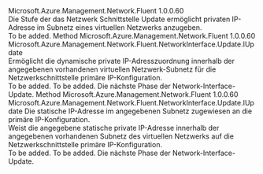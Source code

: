<Type Name="IWithPrimaryPrivateIP" FullName="Microsoft.Azure.Management.Network.Fluent.NetworkInterface.Update.IWithPrimaryPrivateIP">
  <TypeSignature Language="C#" Value="public interface IWithPrimaryPrivateIP" />
  <TypeSignature Language="ILAsm" Value=".class public interface auto ansi abstract IWithPrimaryPrivateIP" />
  <TypeSignature Language="DocId" Value="T:Microsoft.Azure.Management.Network.Fluent.NetworkInterface.Update.IWithPrimaryPrivateIP" />
  <TypeSignature Language="VB.NET" Value="Public Interface IWithPrimaryPrivateIP" />
  <TypeSignature Language="F#" Value="type IWithPrimaryPrivateIP = interface" />
  <AssemblyInfo>
    <AssemblyName>Microsoft.Azure.Management.Network.Fluent</AssemblyName>
    <AssemblyVersion>1.0.0.60</AssemblyVersion>
  </AssemblyInfo>
  <Interfaces />
  <Docs>
    <summary>
            Die Stufe der das Netzwerk Schnittstelle Update ermöglicht privaten IP-Adresse im Subnetz eines virtuellen Netzwerks anzugeben.
            </summary>
    <remarks>To be added.</remarks>
  </Docs>
  <Members>
    <Member MemberName="WithPrimaryPrivateIPAddressDynamic">
      <MemberSignature Language="C#" Value="public Microsoft.Azure.Management.Network.Fluent.NetworkInterface.Update.IUpdate WithPrimaryPrivateIPAddressDynamic ();" />
      <MemberSignature Language="ILAsm" Value=".method public hidebysig newslot virtual instance class Microsoft.Azure.Management.Network.Fluent.NetworkInterface.Update.IUpdate WithPrimaryPrivateIPAddressDynamic() cil managed" />
      <MemberSignature Language="DocId" Value="M:Microsoft.Azure.Management.Network.Fluent.NetworkInterface.Update.IWithPrimaryPrivateIP.WithPrimaryPrivateIPAddressDynamic" />
      <MemberSignature Language="VB.NET" Value="Public Function WithPrimaryPrivateIPAddressDynamic () As IUpdate" />
      <MemberSignature Language="F#" Value="abstract member WithPrimaryPrivateIPAddressDynamic : unit -&gt; Microsoft.Azure.Management.Network.Fluent.NetworkInterface.Update.IUpdate" Usage="iWithPrimaryPrivateIP.WithPrimaryPrivateIPAddressDynamic " />
      <MemberType>Method</MemberType>
      <AssemblyInfo>
        <AssemblyName>Microsoft.Azure.Management.Network.Fluent</AssemblyName>
        <AssemblyVersion>1.0.0.60</AssemblyVersion>
      </AssemblyInfo>
      <ReturnValue>
        <ReturnType>Microsoft.Azure.Management.Network.Fluent.NetworkInterface.Update.IUpdate</ReturnType>
      </ReturnValue>
      <Parameters />
      <Docs>
        <summary>
            Ermöglicht die dynamische private IP-Adresszuordnung innerhalb der angegebenen vorhandenen virtuellen Netzwerk-Subnetz für die Netzwerkschnittstelle primäre IP-Konfiguration.
            </summary>
        <returns>To be added.</returns>
        <remarks>To be added.</remarks>
        <return>Die nächste Phase der Network-Interface-Update.</return>
      </Docs>
    </Member>
    <Member MemberName="WithPrimaryPrivateIPAddressStatic">
      <MemberSignature Language="C#" Value="public Microsoft.Azure.Management.Network.Fluent.NetworkInterface.Update.IUpdate WithPrimaryPrivateIPAddressStatic (string staticPrivateIPAddress);" />
      <MemberSignature Language="ILAsm" Value=".method public hidebysig newslot virtual instance class Microsoft.Azure.Management.Network.Fluent.NetworkInterface.Update.IUpdate WithPrimaryPrivateIPAddressStatic(string staticPrivateIPAddress) cil managed" />
      <MemberSignature Language="DocId" Value="M:Microsoft.Azure.Management.Network.Fluent.NetworkInterface.Update.IWithPrimaryPrivateIP.WithPrimaryPrivateIPAddressStatic(System.String)" />
      <MemberSignature Language="VB.NET" Value="Public Function WithPrimaryPrivateIPAddressStatic (staticPrivateIPAddress As String) As IUpdate" />
      <MemberSignature Language="F#" Value="abstract member WithPrimaryPrivateIPAddressStatic : string -&gt; Microsoft.Azure.Management.Network.Fluent.NetworkInterface.Update.IUpdate" Usage="iWithPrimaryPrivateIP.WithPrimaryPrivateIPAddressStatic staticPrivateIPAddress" />
      <MemberType>Method</MemberType>
      <AssemblyInfo>
        <AssemblyName>Microsoft.Azure.Management.Network.Fluent</AssemblyName>
        <AssemblyVersion>1.0.0.60</AssemblyVersion>
      </AssemblyInfo>
      <ReturnValue>
        <ReturnType>Microsoft.Azure.Management.Network.Fluent.NetworkInterface.Update.IUpdate</ReturnType>
      </ReturnValue>
      <Parameters>
        <Parameter Name="staticPrivateIPAddress" Type="System.String" />
      </Parameters>
      <Docs>
        <param name="staticPrivateIPAddress">
            Die statische IP-Adresse im angegebenen Subnetz zugewiesen an die primäre IP-Konfiguration.
            </param>
        <summary>
            Weist die angegebene statische private IP-Adresse innerhalb der angegebenen vorhandenen Subnetz des virtuellen Netzwerks auf die Netzwerkschnittstelle primäre IP-Konfiguration.
            </summary>
        <returns>To be added.</returns>
        <remarks>To be added.</remarks>
        <return>Die nächste Phase der Network-Interface-Update.</return>
      </Docs>
    </Member>
  </Members>
</Type>